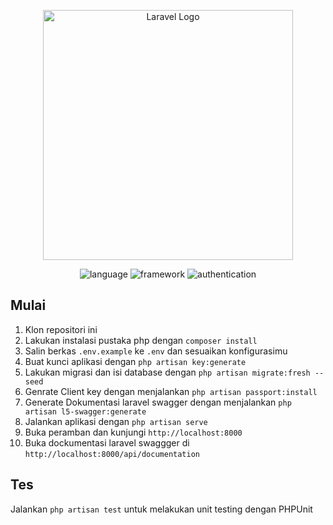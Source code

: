 <p align="center"><a href="https://laravel.com" target="_blank"><img src="https://raw.githubusercontent.com/laravel/art/master/logo-lockup/5%20SVG/2%20CMYK/1%20Full%20Color/laravel-logolockup-cmyk-red.svg" width="400" alt="Laravel Logo"></a></p>

<p align="center">
<img src="https://img.shields.io/badge/php%20version-8.1-blue" alt="language"></a>
<img src="https://img.shields.io/badge/laravel%20version-10.0-red" alt="framework"></a>
<img src="https://img.shields.io/badge/authentication-passportOAuth2-red" alt="authentication"></a>
</p>


## Mulai

1. Klon repositori ini
2. Lakukan instalasi pustaka php dengan `composer install`
3. Salin berkas `.env.example` ke `.env` dan sesuaikan konfigurasimu
4. Buat kunci aplikasi dengan `php artisan key:generate`
5. Lakukan migrasi dan isi database dengan `php artisan migrate:fresh --seed`
6. Genrate Client key dengan menjalankan `php artisan passport:install`
7. Generate Dokumentasi laravel swagger dengan menjalankan `php artisan l5-swagger:generate   `
8. Jalankan aplikasi dengan `php artisan serve`
9. Buka peramban dan kunjungi `http://localhost:8000`
10. Buka dockumentasi laravel swaggger di `http://localhost:8000/api/documentation`

## Tes

Jalankan `php artisan test` untuk melakukan unit testing dengan PHPUnit
